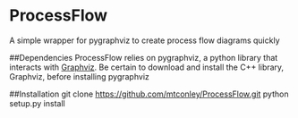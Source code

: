 # ProcessFlow
A simple wrapper for pygraphviz to create process flow diagrams quickly

##Dependencies
ProcessFlow relies on pygraphviz, a python library that interacts with [Graphviz](http://graphviz.org/).  Be certain to download and install the C++ library, Graphviz, before installing pygraphviz

##Installation
    git clone https://github.com/mtconley/ProcessFlow.git
    python setup.py install

